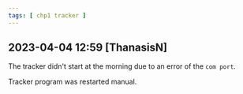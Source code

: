 ```yaml
---
tags: [ chp1 tracker ]
---
```


## 2023-04-04 12:59 [ThanasisN]

The tracker didn't start at the morning due to an error of the `com port`.

Tracker program was restarted manual.

